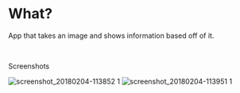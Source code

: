# What?
App that takes an image and shows information based off of it.
          
&nbsp;&nbsp;         

Screenshots

![screenshot_20180204-113852 1](https://user-images.githubusercontent.com/23006620/42406643-b22165c8-8179-11e8-9152-6dee1ff7cc1d.png)
![screenshot_20180204-113951 1](https://user-images.githubusercontent.com/23006620/42406699-ae71dc2c-817a-11e8-81b4-d6a298973e45.png)
